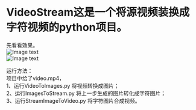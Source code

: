 # VideoStream这是一个将源视频装换成字符视频的python项目。  

先看看效果。  
![Image text](https://github.com/ygy-open/VideoStream/blob/master/screenshot/43.jpg)  
![Image text](https://github.com/ygy-open/VideoStream/blob/master/screenshot/stream43.jpg)  


运行方法：  
项目中给了video.mp4，  
1、运行VideoToImages.py 将视频转换成图片；    
2、运行ImagesToStream.py 将上一步生成的图片转化成字符图片；  
3、运行StreamImageToVideo.py 将字符图片合成视频。  

